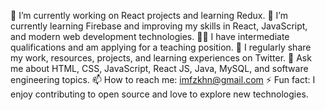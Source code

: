 🔭 I’m currently working on React projects and learning Redux.
🌱 I’m currently learning Firebase and improving my skills in React, JavaScript, and modern web development technologies.
👨‍🏫 I have intermediate qualifications and am applying for a teaching position.
📝 I regularly share my work, resources, projects, and learning experiences on Twitter.
💬 Ask me about HTML, CSS, JavaScript, React JS, Java, MySQL, and software engineering topics.
📫 How to reach me: imfzkhn@gmail.com
⚡ Fun fact: I enjoy contributing to open source and love to explore new technologies.

<!---
FaizKhan-dev/FaizKhan-dev is a ✨ special ✨ repository because its `README.md` (this file) appears on your GitHub profile.
You can click the Preview link to take a look at your changes.
--->
